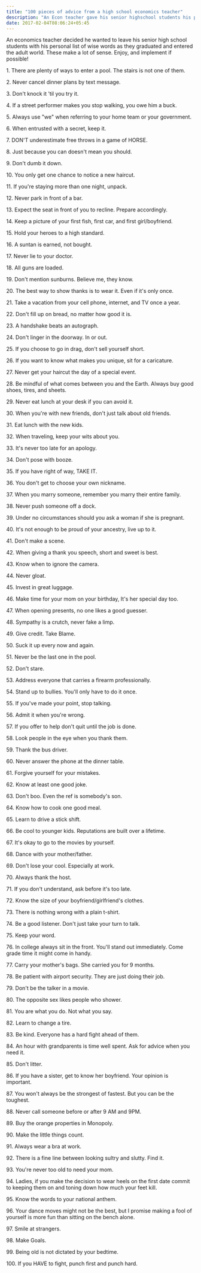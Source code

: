 ```yaml
---
title: "100 pieces of advice from a high school economics teacher"
description: "An Econ teacher gave his senior highschool students his personal list of wisest words...and they make a lot of sense."
date: 2017-02-04T08:06:24+05:45
---
```


An economics teacher decided he wanted to leave his senior high school students with his personal list of wise words as they graduated and entered the adult world. These make a lot of sense. Enjoy, and implement if possible!

1\. There are plenty of ways to enter a pool. The stairs is not one of them.

2\. Never cancel dinner plans by text message.

3\. Don't knock it 'til you try it.

4\. If a street performer makes you stop walking, you owe him a buck.

5\. Always use "we" when referring to your home team or your government.

6\. When entrusted with a secret, keep it.

7\. DON'T underestimate free throws in a game of HORSE.

8\. Just because you can doesn't mean you should.

9\. Don't dumb it down.

10\. You only get one chance to notice a new haircut.

11\. If you're staying more than one night, unpack.

12\. Never park in front of a bar.

13\. Expect the seat in front of you to recline. Prepare accordingly.

14\. Keep a picture of your first fish, first car, and first girl/boyfriend.

15\. Hold your heroes to a high standard.

16\. A suntan is earned, not bought.

17\. Never lie to your doctor.

18\. All guns are loaded.

19\. Don't mention sunburns. Believe me, they know.

20\. The best way to show thanks is to wear it. Even if it's only once.

21\. Take a vacation from your cell phone, internet, and TV once a year.

22\. Don't fill up on bread, no matter how good it is.

23\. A handshake beats an autograph.

24\. Don't linger in the doorway. In or out.

25\. If you choose to go in drag, don't sell yourself short.

26\. If you want to know what makes you unique, sit for a caricature.

27\. Never get your haircut the day of a special event.

28\. Be mindful of what comes between you and the Earth. Always buy good shoes, tires, and sheets.

29\. Never eat lunch at your desk if you can avoid it.

30\. When you're with new friends, don't just talk about old friends.

31\. Eat lunch with the new kids.

32\. When traveling, keep your wits about you.

33\. It's never too late for an apology.

34\. Don't pose with booze.

35\. If you have right of way, TAKE IT.

36\. You don't get to choose your own nickname.

37\. When you marry someone, remember you marry their entire family.

38\. Never push someone off a dock.

39\. Under no circumstances should you ask a woman if she is pregnant.

40\. It's not enough to be proud of your ancestry, live up to it.

41\. Don't make a scene.

42\. When giving a thank you speech, short and sweet is best.

43\. Know when to ignore the camera.

44\. Never gloat.

45\. Invest in great luggage.

46\. Make time for your mom on your birthday, It's her special day too.

47\. When opening presents, no one likes a good guesser.

48\. Sympathy is a crutch, never fake a limp.

49\. Give credit. Take Blame.

50\. Suck it up every now and again.

51\. Never be the last one in the pool.

52\. Don't stare.

53\. Address everyone that carries a firearm professionally.

54\. Stand up to bullies. You'll only have to do it once.

55\. If you've made your point, stop talking.

56\. Admit it when you're wrong.

57\. If you offer to help don't quit until the job is done.

58\. Look people in the eye when you thank them.

59\. Thank the bus driver.

60\. Never answer the phone at the dinner table.

61\. Forgive yourself for your mistakes.

62\. Know at least one good joke.

63\. Don't boo. Even the ref is somebody's son.

64\. Know how to cook one good meal.

65\. Learn to drive a stick shift.

66\. Be cool to younger kids. Reputations are built over a lifetime.

67\. It's okay to go to the movies by yourself.

68\. Dance with your mother/father.

69\. Don't lose your cool. Especially at work.

70\. Always thank the host.

71\. If you don't understand, ask before it's too late.

72\. Know the size of your boyfriend/girlfriend's clothes.

73\. There is nothing wrong with a plain t-shirt.

74\. Be a good listener. Don't just take your turn to talk.

75\. Keep your word.

76\. In college always sit in the front. You'll stand out immediately. Come grade time it might come in handy.

77\. Carry your mother's bags. She carried you for 9 months.

78\. Be patient with airport security. They are just doing their job.

79\. Don't be the talker in a movie.

80\. The opposite sex likes people who shower.

81\. You are what you do. Not what you say.

82\. Learn to change a tire.

83\. Be kind. Everyone has a hard fight ahead of them.

84\. An hour with grandparents is time well spent. Ask for advice when you need it.

85\. Don't litter.

86\. If you have a sister, get to know her boyfriend. Your opinion is important.

87\. You won't always be the strongest of fastest. But you can be the toughest.

88\. Never call someone before or after 9 AM and 9PM.

89\. Buy the orange properties in Monopoly.

90\. Make the little things count.

91\. Always wear a bra at work.

92\. There is a fine line between looking sultry and slutty. Find it.

93\. You're never too old to need your mom.

94\. Ladies, if you make the decision to wear heels on the first date commit to keeping them on and toning down how much your feet kill.

95\. Know the words to your national anthem.

96\. Your dance moves might not be the best, but I promise making a fool of yourself is more fun than sitting on the bench alone.

97\. Smile at strangers.

98\. Make Goals.

99\. Being old is not dictated by your bedtime.

100\. If you HAVE to fight, punch first and punch hard.
